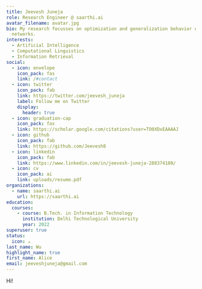 ```yaml
---
title: Jeevesh Juneja
role: Research Engineer @ saarthi.ai
avatar_filename: avatar.jpg
bio: My research focusses on optimization and generalization behavior of neural
  networks.
interests:
  - Artificial Intelligence
  - Computational Linguistics
  - Information Retrieval
social:
  - icon: envelope
    icon_pack: fas
    link: /#contact
  - icon: twitter
    icon_pack: fab
    link: https://twitter.com/jeevesh_juneja
    label: Follow me on Twitter
    display:
      header: true
  - icon: graduation-cap
    icon_pack: fas
    link: https://scholar.google.com/citations?user=TO0XDxEAAAAJ
  - icon: github
    icon_pack: fab
    link: https://github.com/Jeevesh8
  - icon: linkedin
    icon_pack: fab
    link: https://www.linkedin.com/in/jeevesh-juneja-288374180/
  - icon: cv
    icon_pack: ai
    link: uploads/resume.pdf
organizations:
  - name: saarthi.ai
    url: https://saarthi.ai
education:
  courses:
    - course: B.Tech. in Information Technology
      institution: Delhi Technological University
      year: 2022
superuser: true
status:
  icon: ☕️
last_name: Wu
highlight_name: true
first_name: Alice
email: jeeveshjuneja@gmail.com
---
```

H﻿i!